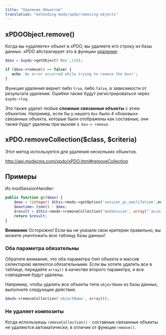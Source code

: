 ```yaml
---
title: "Удаление Объектов"
translation: "extending-modx/xpdo/removing-objects"
---
```


## xPDOObject.remove()

Когда вы «удаляете» объект в xPDO, вы удаляете его строку из базы данных. xPDO абстрагирует это в функции [удаление](extending-modx/xpdo/class-reference/xpdoobject/persistence-methods/remove "удаление"):

```php
$box = $xpdo->getObject('Box',134);

if ($box->remove() == false) {
   echo 'An error occurred while trying to remove the box!';
}
```

Функция удаления вернет либо `true`, либо `false`, в зависимости от результата удаления. Ошибки также будут регистрироваться через `$xpdo->log`.

Это также удалит любые **сложные связанные объекты** с этим объектом. Например, если бы у нашего `Box` было 4 «боковых» связанных объекта, которые были отображены как составные, они также будут удалены при вызове `$ box-> remove`.

## xPDO.removeCollection($class, $criteria)

Этот метод используется для удаления нескольких объектов.

<http://api.modxcms.com/xpdo/xPDO.html#removeCollection>

## Примеры

Из modSessionHandler:

```php
public function gc($max) {
    $max = (integer) $this->modx->getOption('session_gc_maxlifetime',null,$max);
    $maxtime= time() - $max;
    $result = $this->modx->removeCollection('modSession', array("`access` < {$maxtime}"));
    return $result;
}
```

**Внимание**
Осторожно! Если вы не указали свои критерии правильно, вы можете уничтожить всю таблицу базы данных!

### Оба параметра обязательны

Обратите внимание, что оба параметра (тип объекта и массив селекторов) являются обязательными. Если вы хотите удалить все в таблице, передайте `array()` в качестве второго параметра, и все совпадения будут удалены.

Например, чтобы удалить все объекты типа `objectName` из базы данных, выполните следующие действия.

```php
$modx->removeCollection('objectName', array());
```

### Не удаляет композиты

Когда используешь `removeCollection()` - составные связанные объекты не удаляются автоматически, в отличие от функции `remove()`.
